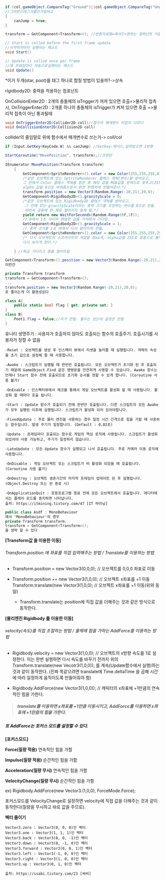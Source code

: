 ```c#
if (col.gameObject.CompareTag("Ground")||col.gameObject.CompareTag("Unground"))
//그라운드테그가붙은거랑비교
{
    canJump = true;
}
```

```  c#
transform = GetComponent<Transform>(); //반환자료형=메서드<원하는 컴퍼넌트 이름>
```

```c#
// Start is called before the first frame update
//시작하자마자 실행되는 메소드
void Start()
```

```c#
// Update is called once per frame
//매 프레임마다 자동으로실행되는 메소드
void Update()
```

*이거 두개(star, poot)를 태그 하나로 합칠 방법이 있을까?->상속

rlgidbody2D: 중력을 적용하는 컴포넌트

OnCollisionEnter2D : 2개의 충돌체의 isTrigger가 꺼져 있으면 호출=>물리적 접촉시,
OnTriggerEnter2D : 2개중 하나의 충돌체의 isTrigger가 켜져 있으면 호출 =>물리적 접촉이 아닌 통과될때

```c#
void OnTriggerEnter2D(Collider2D coll)//함수의 매개변수 타입이 다르다
void OnCollisionEnter2D(Collision2D coll)
```

collider의 줄임말로 위에 함수에서 매개변수로 쓰는거-> coll/col

```c#
if (Input.GetKey(KeyCode.W) && canJump) //Getkey:메서드,입력받으면 1반환
```

```c#
StartCoroutine("MovePosition", transform);//코루틴
...
IEnumerator MovePosition(Transform transform)
    {
        GetComponent<SpriteRenderer>().color = new Color(255,255,255,0);
        /*같은 오브젝트에 있는 SptriteRenderer 클래스 객체(변수)를 받아오고,
        그 안에서 Color 클래스 객체를 받은 후 해당 값을 RGB값을 흰색으로 맞추고(255,255,255), 
        alpha 값을 0으로 바꿔줌으로서 완전 투명하게 만들어준다.*/
        transform.position = new Vector3(Random.Range(-20,21),20,0);
        GetComponent<Rigidbody2D>().gravityScale = 0;
        /*같은 오브젝트에 있는 Rigidbody2D 클래스 객체를 받아오고,
         그 안에 있는 gravityScale이라는 중력 크기를 조정하는 변수를 0으로 만듦.
         따라서 공중에 뜬 채로 떨어지지 않게 됨.*/
        yield return new WaitForSeconds(Random.Range(0f,1f));
        // 0에서 1초 사이의 랜덤한 값을 가져와서 기다림.
        GetComponent<Rigidbody2D>().gravityScale = 1;
        // 중력 크기를 1로 바꿔서 다시 떨어지게 만듦.
        GetComponent<SpriteRenderer>().color = new Color(255,255,255,255);
        /* 다시 오브젝트의 스프라이트의 색깔을 흰aa색, alpha값을 255로 맞춤으로 불투명 상태로 만들어
        다시 보이게 한다.*/
        
    } //족금 기다리고 똥을 떨어뜨림
```

```c#
GetComponent<Transform>().position = new Vector3(Random.Range(-20,21),20,0);
이런건 

private Transform transform
transform = GetComponent<Transform>();
...
transform.position = new Vector3(Random.Range(-20,21),20,0);
로 줄이는게 더 활용성있다
```

```c#
class A{
	public static bool flag { get; private set; }
}
class B{
    Poot1.flag = false;//이거 안됨. 볼수는 있는데 설정은 안됨
}
```

유니티 생명주기 : 사용자가 호출하지 않아도 호출되는 함수의 호출주기. 호출시기를 사용자가 정할 수 없음

```
-Reset : 오브젝트를 생성 후 인스펙터 뷰에서 리셋을 눌러줄 때 실행됩니다. 객체의 속성을 초기 값으로 설정해 줄 때 사용합니다.

-Awake : 스크립트가 실행될 때 한번만 호출됩니다. 모든 오브젝트가 초기화 된 후 호출되기 때문에 GameObject.Find 같은 명령문을 안전하게 사용할 수 있습니다. Awake 함수는 언제나 Start 함수 전에 호출되므로 초기화 순서를 정할 수 있게 합니다. (Coroutine 사용 불가)

-OnEnable : 인스펙터뷰에서 체크를 통해서 게임 오브젝트를 활성화 할 때 사용됩니다. 활성화 할 때마다 호출 됩니다.

-Start : Update 함수가 호출되기 전에 한번만 호출됩니다. 다른 스크립트의 모든 Awake가 모두 실행된 이후에 실행됩니다. 스크립트가 활성화 되어 있어야합니다.

-FixedUpdate : 주로 물리 엔진을 사용하는 경우 일정 시간 간격으로 힘을 가할 때 사용하는 함수입니다. 발생 주기가 일정합니다. (Default : 0.02초)

-Update : 프레임마다 호출되는 함수로 게임의 핵심 로직에 사용됩니다. 스크립트가 활성화 되있어야 사용 가능하고, 주기가 일정하지 않습니다.

-LateUpdate : 모든 Update 함수가 실행되고 나서 호출됩니다. 주로 카메라 이동 로직에 사용합니다.

-OnDisable : 게임 오브젝트 또는 스크립트가 비 활성화 되었을 때 호출됩니다. (Coroutine 사용 불가)

-OnDestroy : 오브젝트 생존기간의 마지막 프레임이 업데이트 된 후 실행됩니다. (Object.Destroy 또는 씬 종료 시)

-OnApplicationQuit : 응용프로그램 종료 전에 모든 오브젝트에서 호출됩니다. 에디터에서는 플레이 모드를 중지하면 나타납니다.
출처: https://itmining.tistory.com/47 [IT 마이닝]
```

```c#
public class Asdf : MonoBehaviour
에서 'MonoBehaviour'의 경우
private Transform transform;
transform = GetComponent<Transform>();
을 생략 할 수 있다
```

**[Transform값 을 이용한 이동]**

###### Transform.position 에 좌표를 직접 입력해주는 방법 / Translate를 이용하는 방법

- Transform.position = new Vector3(0,0,0); // 오브젝트를 0,0,0 좌표로 이동

- Transform.position += new Vector3(1,0,0); // 오브젝트 x좌표를 +1 이동
  Transform.translate(new Vector3(1,0,0); // 오브젝트 x좌표를 +1 이동(위와 동일)
  - Transform.translate는 position에 직접 값을 더해주는 것과 같은 방식으로 동작한다.

**[물리엔진 Rigidbody 를 이용한 이동]**

###### velocity(속도)를 직접 조절하는 방법 / 물체에 힘을 가하는 AddForce를 이용하는 방법

- Rigidbody.velocity = new Vector3(1,0,0); // 오브젝트의 x방향 속도를 1로 설정한다.
  이는 한번 실행하면 다시 속도를 바꾸기 전까지 위의
  Transform.translate(new Vecotr3(1,0,0)); 를 계속(Update함수에서 실행)하는 것과 같이 동작한다.
  (진짜 똑같으려면 translate에 Time.deltaTime 을 곱해 시간에 따라 일정하게 움직이도록 만들어줘야 함)

- Rigidbody.AddForce(new Vector3(1,0,0)); // 캐릭터의 x좌표에 +1만큼의 연속적인 힘을 가한다.

> ##### translate를 이용하면 x좌표를 +1만큼 이동시키고, AddForce를 이용하면 x좌표에 +1만큼의 힘을 가한다.



##### 또 AddForce는 포커스 모드를 설정할 수 있다.

**[포커스모드]**

**Force(질량 적용)** 연속적인 힘을 가함

**Impulse(질량 적용)** 순간적인 힘을 가함

**Acceleration(질량 무시)** 연속적인 힘을 가함

**VelocityChange(질량 무시)** 순간적인 힘을 가함

ex) Rigidbody.AddForce(new Vector3.(1,0,0), ForceMode.Force);

포커스모드를 VelocityChange로 설정하면 velocity에 직접 값을 더해주는 것과 같이 동작한다(질량을 무시하고 바로 값을 주므로).

**벡터 줄이기**

```
Vector3.zero : Vector3(0, 0, 0)인 벡터
Vector3.one : Vector3(1, 1, 1)인 벡터
Vector3.back : Vector3(0, 0, -1)인 벡터
Vector3.down : Vector3(0, -1, 0)인 벡터
Vector3.forward : Vector3(0, 0, 1)인 벡터
Vector3.left : Vector3(-1, 0, 0)인 벡터
Vector3.right : Vector3(1, 0, 0)인 벡터
Vector3.up : Vector3(0, 1, 0)인 벡터

출처: https://ssabi.tistory.com/23 [싸비]
```

